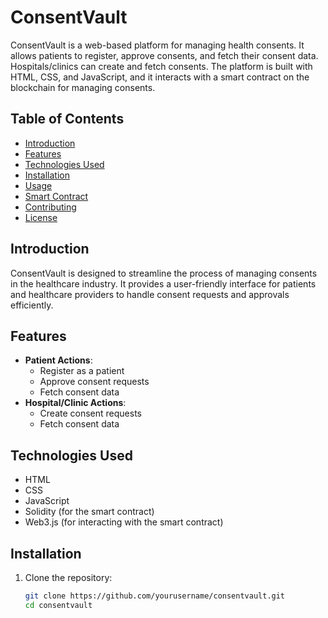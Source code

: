 # ConsentVault

ConsentVault is a web-based platform for managing health consents. It allows patients to register, approve consents, and fetch their consent data. Hospitals/clinics can create and fetch consents. The platform is built with HTML, CSS, and JavaScript, and it interacts with a smart contract on the blockchain for managing consents.

## Table of Contents
- [Introduction](#introduction)
- [Features](#features)
- [Technologies Used](#technologies-used)
- [Installation](#installation)
- [Usage](#usage)
- [Smart Contract](#smart-contract)
- [Contributing](#contributing)
- [License](#license)

## Introduction

ConsentVault is designed to streamline the process of managing consents in the healthcare industry. It provides a user-friendly interface for patients and healthcare providers to handle consent requests and approvals efficiently.

## Features

- **Patient Actions**:
  - Register as a patient
  - Approve consent requests
  - Fetch consent data
- **Hospital/Clinic Actions**:
  - Create consent requests
  - Fetch consent data

## Technologies Used

- HTML
- CSS
- JavaScript
- Solidity (for the smart contract)
- Web3.js (for interacting with the smart contract)

## Installation

1. Clone the repository:
   ```sh
   git clone https://github.com/yourusername/consentvault.git
   cd consentvault
